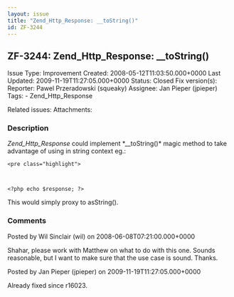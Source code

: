 ```yaml
---
layout: issue
title: "Zend_Http_Response: __toString()"
id: ZF-3244
---
```


ZF-3244: Zend\_Http\_Response: \_\_toString()
---------------------------------------------

 Issue Type: Improvement Created: 2008-05-12T11:03:50.000+0000 Last Updated: 2009-11-19T11:27:05.000+0000 Status: Closed Fix version(s): 
 Reporter:  Pawel Przeradowski (squeaky)  Assignee:  Jan Pieper (jpieper)  Tags: - Zend\_Http\_Response
 
 Related issues: 
 Attachments: 
### Description

_Zend\_Http\_Response_ could implement \*\_\_toString()\* magic method to take advantage of using in string context eg.:

 
    <pre class="highlight">



    <?php echo $response; ?>


This would simply proxy to asString().

 

 

### Comments

Posted by Wil Sinclair (wil) on 2008-06-08T07:21:00.000+0000

Shahar, please work with Matthew on what to do with this one. Sounds reasonable, but I want to make sure that the use case is sound. Thanks.

 

 

Posted by Jan Pieper (jpieper) on 2009-11-19T11:27:05.000+0000

Already fixed since r16023.

 

 